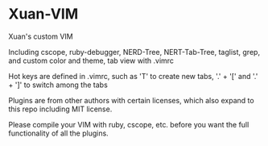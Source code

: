 Xuan-VIM
========

Xuan's custom VIM

Including cscope, ruby-debugger, NERD-Tree, NERT-Tab-Tree, taglist, grep, and custom color and theme, tab view with .vimrc

Hot keys are defined in .vimrc, such as 'T' to create new tabs, '.' + '[' and '.' + ']' to switch among the tabs

Plugins are from other authors with certain licenses, which also expand to this repo including MIT license.

Please compile your VIM with ruby, cscope, etc. before you want the full functionality of all the plugins.
